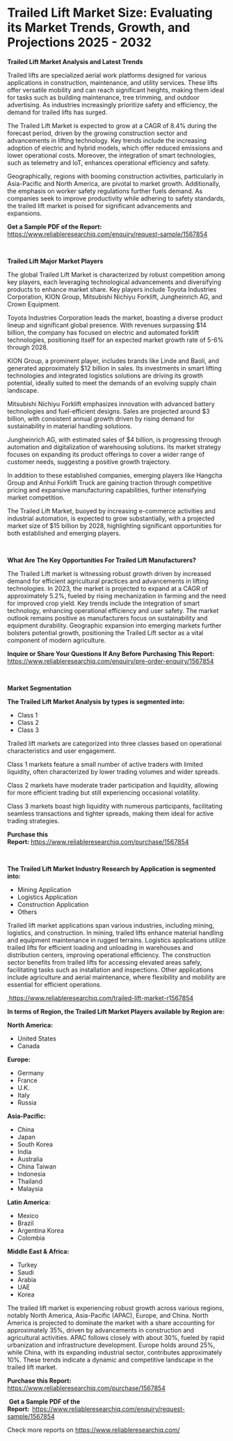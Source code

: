 <p><h1>Trailed Lift Market Size: Evaluating its Market Trends, Growth, and Projections 2025 - 2032</h1></p><p><strong>Trailed Lift Market Analysis and Latest Trends</strong></p>
<p><p>Trailed lifts are specialized aerial work platforms designed for various applications in construction, maintenance, and utility services. These lifts offer versatile mobility and can reach significant heights, making them ideal for tasks such as building maintenance, tree trimming, and outdoor advertising. As industries increasingly prioritize safety and efficiency, the demand for trailed lifts has surged.</p><p>The Trailed Lift Market is expected to grow at a CAGR of 8.4% during the forecast period, driven by the growing construction sector and advancements in lifting technology. Key trends include the increasing adoption of electric and hybrid models, which offer reduced emissions and lower operational costs. Moreover, the integration of smart technologies, such as telemetry and IoT, enhances operational efficiency and safety.</p><p>Geographically, regions with booming construction activities, particularly in Asia-Pacific and North America, are pivotal to market growth. Additionally, the emphasis on worker safety regulations further fuels demand. As companies seek to improve productivity while adhering to safety standards, the trailed lift market is poised for significant advancements and expansions.</p></p>
<p><strong>Get a Sample PDF of the Report:&nbsp;</strong> <a href="https://www.reliableresearchiq.com/enquiry/request-sample/1567854?utm_campaign=2738&utm_medium=2&utm_source=Github&utm_content=ia&utm_term=23032025&utm_id=trailed-lift">https://www.reliableresearchiq.com/enquiry/request-sample/1567854</a></p>
<p>&nbsp;</p>
<p><strong>Trailed Lift Major Market Players</strong></p>
<p><p>The global Trailed Lift Market is characterized by robust competition among key players, each leveraging technological advancements and diversifying products to enhance market share. Key players include Toyota Industries Corporation, KION Group, Mitsubishi Nichiyu Forklift, Jungheinrich AG, and Crown Equipment.</p><p>Toyota Industries Corporation leads the market, boasting a diverse product lineup and significant global presence. With revenues surpassing $14 billion, the company has focused on electric and automated forklift technologies, positioning itself for an expected market growth rate of 5-6% through 2028.</p><p>KION Group, a prominent player, includes brands like Linde and Baoli, and generated approximately $12 billion in sales. Its investments in smart lifting technologies and integrated logistics solutions are driving its growth potential, ideally suited to meet the demands of an evolving supply chain landscape.</p><p>Mitsubishi Nichiyu Forklift emphasizes innovation with advanced battery technologies and fuel-efficient designs. Sales are projected around $3 billion, with consistent annual growth driven by rising demand for sustainability in material handling solutions.</p><p>Jungheinrich AG, with estimated sales of $4 billion, is progressing through automation and digitalization of warehousing solutions. Its market strategy focuses on expanding its product offerings to cover a wider range of customer needs, suggesting a positive growth trajectory.</p><p>In addition to these established companies, emerging players like Hangcha Group and Anhui Forklift Truck are gaining traction through competitive pricing and expansive manufacturing capabilities, further intensifying market competition.</p><p>The Trailed Lift Market, buoyed by increasing e-commerce activities and industrial automation, is expected to grow substantially, with a projected market size of $15 billion by 2028, highlighting significant opportunities for both established and emerging players.</p></p>
<p>&nbsp;</p>
<p><strong>What Are The Key Opportunities For Trailed Lift Manufacturers?</strong></p>
<p><p>The Trailed Lift market is witnessing robust growth driven by increased demand for efficient agricultural practices and advancements in lifting technologies. In 2023, the market is projected to expand at a CAGR of approximately 5.2%, fueled by rising mechanization in farming and the need for improved crop yield. Key trends include the integration of smart technology, enhancing operational efficiency and user safety. The market outlook remains positive as manufacturers focus on sustainability and equipment durability. Geographic expansion into emerging markets further bolsters potential growth, positioning the Trailed Lift sector as a vital component of modern agriculture.</p></p>
<p><strong>Inquire or Share Your Questions If Any Before Purchasing This Report:</strong> <a href="https://www.reliableresearchiq.com/enquiry/pre-order-enquiry/1567854?utm_campaign=2738&utm_medium=2&utm_source=Github&utm_content=ia&utm_term=23032025&utm_id=trailed-lift">https://www.reliableresearchiq.com/enquiry/pre-order-enquiry/1567854</a></p>
<p>&nbsp;</p>
<p><strong>Market Segmentation</strong></p>
<p><strong>The Trailed Lift Market Analysis by types is segmented into:</strong></p>
<p><ul><li>Class 1</li><li>Class 2</li><li>Class 3</li></ul></p>
<p><p>Trailed lift markets are categorized into three classes based on operational characteristics and user engagement. </p><p>Class 1 markets feature a small number of active traders with limited liquidity, often characterized by lower trading volumes and wider spreads. </p><p>Class 2 markets have moderate trader participation and liquidity, allowing for more efficient trading but still experiencing occasional volatility. </p><p>Class 3 markets boast high liquidity with numerous participants, facilitating seamless transactions and tighter spreads, making them ideal for active trading strategies.</p></p>
<p><strong>Purchase this Report:&nbsp;</strong><a href="https://www.reliableresearchiq.com/purchase/1567854?utm_campaign=2738&utm_medium=2&utm_source=Github&utm_content=ia&utm_term=23032025&utm_id=trailed-lift">https://www.reliableresearchiq.com/purchase/1567854</a></p>
<p>&nbsp;</p>
<p><strong>The Trailed Lift Market Industry Research by Application is segmented into:</strong></p>
<p><ul><li>Mining Application</li><li>Logistics Application</li><li>Construction Application</li><li>Others</li></ul></p>
<p><p>Trailed lift market applications span various industries, including mining, logistics, and construction. In mining, trailed lifts enhance material handling and equipment maintenance in rugged terrains. Logistics applications utilize trailed lifts for efficient loading and unloading in warehouses and distribution centers, improving operational efficiency. The construction sector benefits from trailed lifts for accessing elevated areas safely, facilitating tasks such as installation and inspections. Other applications include agriculture and aerial maintenance, where flexibility and mobility are essential for efficient operations.</p></p>
<p><a href="https://www.reliableresearchiq.com/trailed-lift-market-r1567854?utm_campaign=2738&utm_medium=2&utm_source=Github&utm_content=ia&utm_term=23032025&utm_id=trailed-lift">&nbsp;https://www.reliableresearchiq.com/trailed-lift-market-r1567854</a></p>
<p><strong>In terms of Region, the Trailed Lift Market Players available by Region are:</strong></p>
<p>
    <p> <strong> North America: </strong>
        <ul>
            <li>United States</li>
            <li>Canada</li>
        </ul>
        </p> 
    <p> <strong> Europe: </strong>
        <ul>
            <li>Germany</li>
            <li>France</li>
            <li>U.K.</li>
            <li>Italy</li>
            <li>Russia</li>
        </ul>
        </p> 
    <p> <strong> Asia-Pacific: </strong>
        <ul>
            <li>China</li>
            <li>Japan</li>
            <li>South Korea</li>
            <li>India</li>
            <li>Australia</li>
            <li>China Taiwan</li>
            <li>Indonesia</li>
            <li>Thailand</li>
            <li>Malaysia</li>
        </ul>
        </p> 
    <p> <strong> Latin America: </strong>
        <ul>
            <li>Mexico</li>
            <li>Brazil</li>
            <li>Argentina Korea</li>
            <li>Colombia</li>
        </ul>
        </p> 
    <p> <strong> Middle East & Africa: </strong>
        <ul>
            <li>Turkey</li>
            <li>Saudi</li>
            <li>Arabia</li>
            <li>UAE</li>
            <li>Korea</li>
        </ul>
    </p>
    </p>
<p><p>The trailed lift market is experiencing robust growth across various regions, notably North America, Asia-Pacific (APAC), Europe, and China. North America is projected to dominate the market with a share accounting for approximately 35%, driven by advancements in construction and agricultural activities. APAC follows closely with about 30%, fueled by rapid urbanization and infrastructure development. Europe holds around 25%, while China, with its expanding industrial sector, contributes approximately 10%. These trends indicate a dynamic and competitive landscape in the trailed lift market.</p></p>
<p><strong>Purchase this Report: </strong><a href="https://www.reliableresearchiq.com/purchase/1567854?utm_campaign=2738&utm_medium=2&utm_source=Github&utm_content=ia&utm_term=23032025&utm_id=trailed-lift">https://www.reliableresearchiq.com/purchase/1567854</a></p>
<p>&nbsp;<strong>Get a Sample PDF of the Report:&nbsp;&nbsp;</strong><a href="https://www.reliableresearchiq.com/enquiry/request-sample/1567854?utm_campaign=2738&utm_medium=2&utm_source=Github&utm_content=ia&utm_term=23032025&utm_id=trailed-lift">https://www.reliableresearchiq.com/enquiry/request-sample/1567854</a></p>
<p><strong></strong></p>
<p>Check more reports on <a href="https://www.reliableresearchiq.com/?utm_campaign=2738&utm_medium=2&utm_source=Github&utm_content=ia&utm_term=23032025&utm_id=trailed-lift">https://www.reliableresearchiq.com/</a></p>